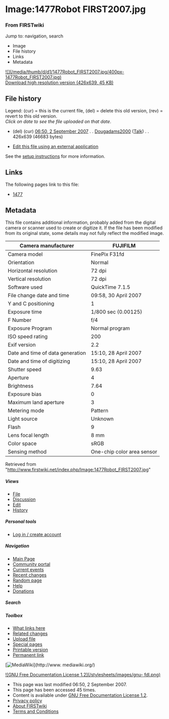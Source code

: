 

# Image:1477Robot FIRST2007.jpg

### From FIRSTwiki

Jump to: navigation, search

  * Image
  * File history
  * Links
  * Metadata

[![](/media/thumb/d/d1/1477Robot_FIRST2007.jpg/400px-
1477Robot_FIRST2007.jpg)](/media/d/d1/1477Robot_FIRST2007.jpg)  
[Download high resolution version (426x639, 45
KB)](/media/d/d1/1477Robot_FIRST2007.jpg)

## File history

Legend: (cur) = this is the current file, (del) = delete this old version,
(rev) = revert to this old version.  
_Click on date to see the file uploaded on that date_.

  * (del) (cur) [06:50, 2 September 2007](/media/d/d1/1477Robot_FIRST2007.jpg "/media/d/d1/1477Robot FIRST2007.jpg" ) . . [Dougadams2000](/index.php?title=User:Dougadams2000&action=edit "User:Dougadams2000" ) ([Talk](/index.php/User_talk:Dougadams2000 "User talk:Dougadams2000" )) . . 426x639 (46683 bytes)
  

  * [Edit this file using an external application](/index.php?title=Image:1477Robot_FIRST2007.jpg&action=edit&externaledit=true&mode=file "Image:1477Robot FIRST2007.jpg" )

See the [setup
instructions](http://meta.wikimedia.org/wiki/Help:External_editors
"http://meta.wikimedia.org/wiki/Help:External_editors" ) for more information.

## Links

The following pages link to this file:

  * [1477](/index.php/1477 "1477" )

## Metadata

This file contains additional information, probably added from the digital
camera or scanner used to create or digitize it. If the file has been modified
from its original state, some details may not fully reflect the modified
image.

Camera manufacturer |  FUJIFILM  
---|---  
Camera model |  FinePix F31fd  
Orientation |  Normal  
Horizontal resolution |  72 dpi  
Vertical resolution |  72 dpi  
Software used |  QuickTime 7.1.5  
File change date and time |  09:58, 30 April 2007  
Y and C positioning |  1  
Exposure time |  1/800 sec (0.00125)  
F Number |  f/4  
Exposure Program |  Normal program  
ISO speed rating |  200  
Exif version |  2.2  
Date and time of data generation |  15:10, 28 April 2007  
Date and time of digitizing |  15:10, 28 April 2007  
Shutter speed |  9.63  
Aperture |  4  
Brightness |  7.64  
Exposure bias |  0  
Maximum land aperture |  3  
Metering mode |  Pattern  
Light source |  Unknown  
Flash |  9  
Lens focal length |  8 mm  
Color space |  sRGB  
Sensing method |  One-chip color area sensor  
  
Retrieved from
"<http://www.firstwiki.net/index.php/Image:1477Robot_FIRST2007.jpg>"

##### Views

  * [File](/index.php/Image:1477Robot_FIRST2007.jpg)
  * [Discussion](/index.php?title=Image_talk:1477Robot_FIRST2007.jpg&action=edit)
  * [Edit](/index.php?title=Image:1477Robot_FIRST2007.jpg&action=edit)
  * [History](/index.php?title=Image:1477Robot_FIRST2007.jpg&action=history)

##### Personal tools

  * [Log in / create account](/index.php?title=Special:Userlogin&returnto=Image:1477Robot_FIRST2007.jpg)

[](/index.php/Main_Page "Main Page" )

##### Navigation

  * [Main Page](/index.php/Main_Page)
  * [Community portal](/index.php/FIRSTwiki:Community_portal)
  * [Current events](/index.php/Current_events)
  * [Recent changes](/index.php/Special:Recentchanges)
  * [Random page](/index.php/Special:Random)
  * [Help](/index.php/FIRSTwiki:Help)
  * [Donations](/index.php/FIRSTwiki:Site_support)

##### Search



##### Toolbox

  * [What links here](/index.php/Special:Whatlinkshere/Image:1477Robot_FIRST2007.jpg)
  * [Related changes](/index.php/Special:Recentchangeslinked/Image:1477Robot_FIRST2007.jpg)
  * [Upload file](/index.php/Special:Upload)
  * [Special pages](/index.php/Special:Specialpages)
  * [Printable version](/index.php?title=Image:1477Robot_FIRST2007.jpg&printable=yes)
  * [Permanent link](/index.php?title=Image:1477Robot_FIRST2007.jpg&oldid=62836)

[![MediaWiki](/skins/common/images/poweredby_mediawiki_88x31.png)](http://www.
mediawiki.org/)

[![GNU Free Documentation License 1.2](/stylesheets/images/gnu-
fdl.png)](http://www.gnu.org/copyleft/fdl.html)

  * This page was last modified 06:50, 2 September 2007.
  * This page has been accessed 45 times.
  * Content is available under [GNU Free Documentation License 1.2](http://www.gnu.org/copyleft/fdl.html "http://www.gnu.org/copyleft/fdl.html" ).
  * [Privacy policy](/index.php/FIRSTwiki:Privacy_policy "FIRSTwiki:Privacy policy" )
  * [About FIRSTwiki](/index.php/FIRSTwiki:About "FIRSTwiki:About" )
  * [Terms and Conditions](/index.php/FIRSTwiki:Terms_and_conditions "FIRSTwiki:Terms and conditions" )

